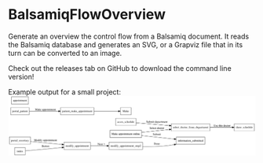 BalsamiqFlowOverview
====================

Generate an overview the control flow from a Balsamiq document.
It reads the Balsamiq database and generates an SVG, or a Grapviz file that in its turn can be converted to an image.

Check out the releases tab on GitHub to download the command line version!

Example output for a small project:
![cover_photo](https://github.com/EmileSonneveld/BalsamiqFlowOverview/blob/master/example_grapviz.svg)
